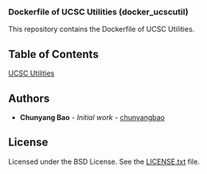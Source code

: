 ### Dockerfile of UCSC Utilities (docker_ucscutil)

This repository contains the Dockerfile of UCSC Utilities.

## Table of Contents
[UCSC Utilities](http://hgdownload.soe.ucsc.edu/admin/exe/)

## Authors
* **Chunyang Bao** - *Initial work* - [chunyangbao](https://github.com/chunyangbao)

## License
Licensed under the BSD License. See the [LICENSE.txt](https://github.com/broadinstitute/gatk/blob/master/LICENSE.TXT) file.
